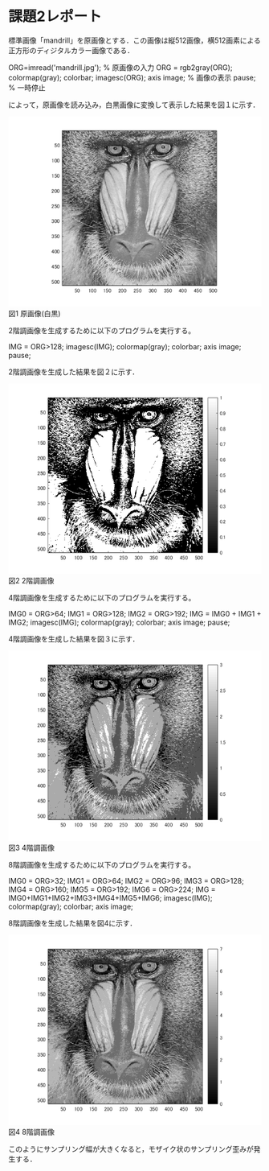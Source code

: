 # 課題2レポート

標準画像「mandrill」を原画像とする．この画像は縦512画像，横512画素による正方形のディジタルカラー画像である．

ORG=imread('mandrill.jpg'); % 原画像の入力
ORG = rgb2gray(ORG); colormap(gray); colorbar;
imagesc(ORG); axis image; % 画像の表示
pause; % 一時停止

によって，原画像を読み込み，白黒画像に変換して表示した結果を図１に示す．

![原画像](https://github.com/juntdu/lecture_image_processing/blob/master/image/kadai2/kadai2_1.png)  
図1 原画像(白黒)

2階調画像を生成するために以下のプログラムを実行する。

IMG = ORG>128;
imagesc(IMG); colormap(gray); colorbar;  axis image;
pause;

2階調画像を生成した結果を図２に示す．

![原画像](https://github.com/juntdu/lecture_image_processing/blob/master/image/kadai2/kadai2_2.png)  
図2 2階調画像

4階調画像を生成するために以下のプログラムを実行する。

IMG0 = ORG>64;
IMG1 = ORG>128;
IMG2 = ORG>192;
IMG = IMG0 + IMG1 + IMG2;
imagesc(IMG); colormap(gray); colorbar;  axis image;
pause;

4階調画像を生成した結果を図３に示す．

![原画像](https://github.com/juntdu/lecture_image_processing/blob/master/image/kadai2/kadai2_3.png)  
図3 4階調画像

8階調画像を生成するために以下のプログラムを実行する。

IMG0 = ORG>32;
IMG1 = ORG>64;
IMG2 = ORG>96;
IMG3 = ORG>128;
IMG4 = ORG>160;
IMG5 = ORG>192;
IMG6 = ORG>224;
IMG = IMG0+IMG1+IMG2+IMG3+IMG4+IMG5+IMG6;
imagesc(IMG); colormap(gray); colorbar; axis image;

8階調画像を生成した結果を図4に示す．

![原画像](https://github.com/juntdu/lecture_image_processing/blob/master/image/kadai2/kadai2_4.png)  
図4 8階調画像

このようにサンプリング幅が大きくなると，モザイク状のサンプリング歪みが発生する．
